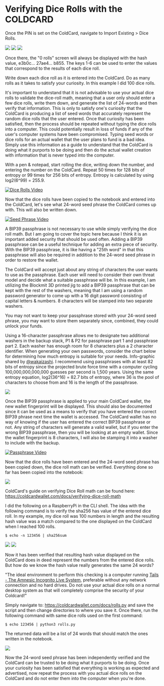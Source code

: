 # Verifying Dice Rolls with the COLDCARD
Once the PIN is set on the ColdCard,  navigate to Import Existing > Dice Rolls.

![](assets/IMG_4804.JPG)
![](assets/IMG_4805.JPG)
![](assets/IMG_4806.JPG)

Once there, the "0 rolls" screen will always be displayed with the hash value, e3b0c... 27ae4... b855. The keys 1-6 can be used to enter the values that correspond to the results of each dice roll.

Write down each dice roll as it is entered into the ColdCard. Do as many rolls as it takes to satisfy your curiosity. In this example I did 100 dice rolls. 

It's important to understand that it is not advisable to use your actual dice rolls to validate the dice-roll math, meaning that a user only should enter a few dice rolls, write them down, and generate the list of 24-words and then verify that information. This is only to satisfy one's curiosity that the ColdCard is producing a list of seed words that accurately represent the random dice rolls that the user entered. Once that curiosity has been satisfied, then the process should be repeated without typing the dice rolls into a computer. This could potentially result in loss of funds if any of the user's computer systems have been compromised. Typing seed words or dice rolls for an actual wallet that the user plans to fund is a bad idea. Simply use this information as a guide to understand that the ColdCard is doing what it purports to be doing and then do the actual wallet creation with information that is never typed into the computer. 

With a pen & notepad, start rolling the dice, writing down the number, and entering the number on the ColdCard. Repeat 50 times for 128 bits of entropy or 99 times for 256 bits of entropy. Entropy is calculated by using log2(6^99) = 255.9.

[![Dice Rolls Video](/assets/DiceRollsVideoThumbnail.png)](https://bitcointv.com/w/hXNgkc8UcD52kS47gyU14v "Dice Rolls Video")

Now that the dice rolls have been copied to the notebook and entered into the ColdCard, let's see what 24-word seed phrase the ColdCard comes up with. This will also be written down.

[![Seed Phrase Video](/assets/seed-words-video-thumbnail.png)](https://bitcointv.com/w/6v6ZS3FCc9ZwQhkAnA4Umf "Seed Phrase Video")

A BIP39 passphrase is not necessary to use while simply verifying the dice roll math. But I am going to cover the topic here because I think it is an important added security that should be used often. Adding a BIP39 passphrase can be a useful technique for adding an extra piece of security. With the BIP39 passphrase, it is like having a "25th word" in that this passphrase will also be required in addition to the 24-word seed phrase in order to restore the wallet. 

The ColdCard will accept just about any string of characters the user wants to use as the passphrase. Each user will need to consider their own threat model and decide what a suitable passphrase will be. In this example, I am utilizing the Blockmit 3D printed jig to add a BIP39 passphrase that can be kept with the rest of the washers, meaning that I am using a random password generator to come up with a 16 digit password consisting of capital letters & numbers. 8 characters will be stamped into two separate washers.

You may not want to keep your passphrase stored with your 24-word seed phrase, you may want to store them separately since, combined, they could unlock your funds.

Using a 16-character passphrase allows me to designate two additional washers in the backup stack, P1 & P2 for passphrase part 1 and passphrase part 2. Each washer has enough room for 8 characters plus a 2 character identifier. When generating your own passwords, consider the chart below for determining how much entropy is suitable for your needs. Info-graphic shared by [@wakaizashi](https://twitter.com/wakaizashi). I recommend using passphrases with at least 82 bits of entropy since the projected brute force time with a computer cycling 100,000,000,000,000 guesses per second is 1,500 years. Using the same entropy equation, log2(36^16) = 82.7 bits of entropy, where 36 is the pool of characters to choose from and 16 is the length of the passphrase.

![](assets/IMG_4763.JPG)

Once the BIP39 passphrase is applied to your main ColdCard wallet, the new wallet fingerprint will be displayed. This should also be documented since it can be used as a means to verify that you have entered the correct BIP39 phrase next time the wallet is accessed. The ColdCard wallet has no way of knowing if the user has entered the correct BIP39 passphrase or not. Any string of characters will generate a valid wallet, but if you enter the wrong BIP39 passphrase, then you will be looking at an empty wallet. Since the wallet fingerprint is 8 characters, I will also be stamping it into a washer to include with the backup.

[![Passphrase Video](/assets/passphrase-video-thumbnail.png)](https://bitcointv.com/w/aNGn76YhmDTMstWipYh9Fk "Passphrase Video")

Now that the dice rolls have been entered and the 24-word seed phrase has been copied down, the dice roll math can be verified. Everything done so far has been copied into the notebook:

![](assets/IMG_4817.JPG)

ColdCard's guide on verifying Dice Roll math can be found here: https://coldcardwallet.com/docs/verifying-dice-roll-math

I did the following on a RaspberryPi in the CLI shell. The idea with the following command is to verify the sha256 has value of the entered dice roll. In my example, my dice roll was 100 numbers in length and the resulting hash value was a match compared to the one displayed on the ColdCard when I reached 100 rolls. 

`$ echo -n 123456 | sha256sum`

![](assets/DiceRollHash.png)
![](assets/IMG_4812.JPG)

Now it has been verified that resulting hash value displayed on the ColdCard does in deed represent the numbers from the entered dice rolls. But how do we know the hash value really generates the same 24 words?

"The ideal environment to perform this checking is a computer running [Tails - The Amnesic Incognito Live System](https://tails.boum.org/), preferable without any network connection and no hard drives. Do not use your actual dice rolls on a normal desktop system as that will completely comprise the security of your Coldcard!"

Simply navigate to: https://coldcardwallet.com/docs/rolls.py and save the script and then change directories to where you save it. Once there, run the following command with same dice rolls used on the first command:

`$ echo 123456 | python3 rolls.py`

The returned data will be a list of 24 words that should match the ones written in the notebook.

![](assets/DiceRollSeed.png)

Now the 24-word seed phrase has been independently verified and the ColdCard can be trusted to be doing what it purports to be doing. Once your curiosity has been satisfied that everything is working as expected and advertised, now repeat the process with you actual dice rolls on the ColdCard and do not enter them into the computer when you're done.
